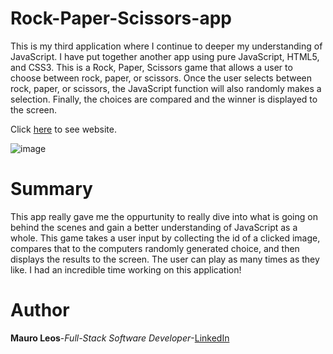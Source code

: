 # Rock-Paper-Scissors-app
This is my third application where I continue to deeper my understanding of JavaScript. I have put together another app using pure JavaScript, HTML5, and CSS3. This is a Rock, Paper, Scissors game that allows a user to choose between rock, paper, or scissors. Once the user selects between rock, paper, or scissors, the JavaScript function will also randomly makes a selection. Finally, the choices are compared and the winner is displayed to the screen.

Click <a href="https://mauroleos.github.io/Rock-Paper-Scissors-app//">here</a> to see website.

<img src="image/rock-paper-scissors.png" alt="image">

# Summary
This app really gave me the oppurtunity to really dive into what is going on behind the scenes and gain a better understanding of JavaScript as a whole. This game takes a user input by collecting the id of a clicked image, compares that to the computers randomly generated choice, and then displays the results to the screen. The user can play as many times as they like. I had an incredible time working on this application!

# Author
<strong>Mauro Leos</strong>-<i>Full-Stack Software Developer</i>-<a href="https://www.linkedin.com/in/mauro-leos-b4103a11b/">LinkedIn</a>
